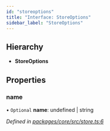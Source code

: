 ```yaml
---
id: "storeoptions"
title: "Interface: StoreOptions"
sidebar_label: "StoreOptions"
---
```


## Hierarchy

- **StoreOptions**

## Properties

### name

• `Optional` **name**: undefined \| string

_Defined in [packages/core/src/store.ts:6](https://github.com/willsoto/node-konfig/blob/e86bb60/packages/core/src/store.ts#L6)_

